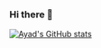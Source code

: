 ### Hi there 👋

[![Ayad's GitHub stats](https://github-readme-stats.vercel.app/api?username=ayad318&show_icons=true&theme=radical)](https://github.com/anuraghazra/github-readme-stats)

<!--
**ayad318/ayad318** is a ✨ _special_ ✨ repository because its `README.md` (this file) appears on your GitHub profile.

Here are some ideas to get you started:

- 🔭 I’m currently working on ...
- 🌱 I’m currently learning ...
- 👯 I’m looking to collaborate on ...
- 🤔 I’m looking for help with ...
- 💬 Ask me about ...
- 📫 How to reach me: ...
- 😄 Pronouns: ...
- ⚡ Fun fact: ...
-->
